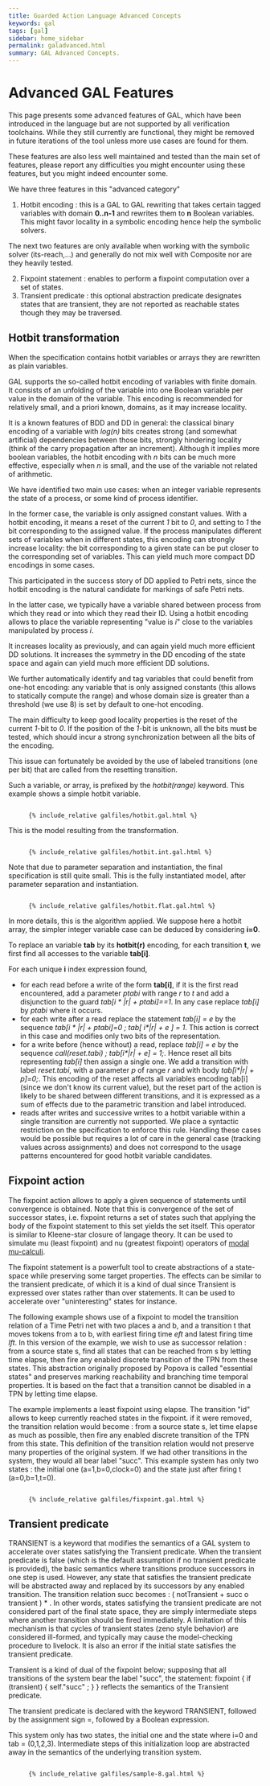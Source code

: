 ```yaml
---
title: Guarded Action Language Advanced Concepts
keywords: gal
tags: [gal]
sidebar: home_sidebar
permalink: galadvanced.html
summary: GAL Advanced Concepts.
---
```


# Advanced GAL Features

This page presents some advanced features of GAL, which have been introduced in the language but are not supported 
by all verification toolchains. While they still currently are functional, they might be removed in future iterations
of the tool unless more use cases are found for them.

These features are also less well maintained and tested than the main set of features, please report any difficulties you might encounter
using these features, but you might indeed encounter some.

We have three features in this "advanced category"
1. Hotbit encoding : this is a GAL to GAL rewriting that takes certain tagged variables with domain __0..n-1__ and rewrites them
to __n__ Boolean variables. This might favor locality in a symbolic encoding hence help the symbolic solvers.

The next two features are only available when working with the symbolic solver (its-reach,...) and generally
do not mix well with Composite nor are they heavily tested. 

2. Fixpoint statement : enables to perform a fixpoint computation over a set of states. 
3. Transient predicate : this optional abstraction predicate designates states that are transient, 
they are not reported as reachable states though they may be traversed. 


## Hotbit transformation

When the specification contains hotbit variables or arrays they are rewritten as plain variables.

GAL supports the so-called hotbit encoding of variables with finite domain. It consists of an unfolding of the variable into one Boolean variable per value in the domain of the variable. This encoding is recommended for relatively small, and a priori known, domains, as it may increase locality.

It is a known features of BDD and DD in general: the classical binary encoding of a variable with _log(n)_ 
bits creates strong (and somewhat artificial) dependencies between those bits, 
strongly hindering locality (think of the carry propagation after an increment). 
Although it implies more boolean variables, the hotbit encoding with _n_ bits can be much more effective, especially when _n_ is small,
 and the use of the variable not related of arithmetic. 
 
We have identified two main use cases: when an integer variable represents the state of a process, or some kind of process identifier.

In the former case, the variable is only assigned constant values. 
With a hotbit encoding, it means a reset of the current _1_ bit to _0_, and setting to _1_ the bit corresponding to the assigned value. 
If the process manipulates different sets of variables when in different states, this encoding can strongly increase locality: 
the bit corresponding to a given state can be put closer to the corresponding set of variables. 
This can yield much more compact DD encodings in some cases. 

This participated in the success story of DD applied to Petri nets, since the hotbit encoding is the natural candidate for markings of safe Petri nets.

In the latter case, we typically have a variable shared between process from which they read or into which they read their ID. 
Using a hotbit encoding allows to place the variable representing "value is _i_" close to the variables manipulated by process _i_. 

It increases locality as previously, and can again yield much more efficient DD solutions. 
It increases the symmetry in the DD encoding of the state space and again can yield much more efficient DD solutions.

We further automatically identify and tag variables that could benefit from one-hot encoding: any variable that is only assigned constants (this allows to statically compute the range) and whose domain size is greater than a threshold (we use 8) is set by default to one-hot encoding.

The main difficulty to keep good locality properties is the reset of the current _1_-bit to _0_. 
If the position of the _1_-bit is unknown, all the bits must be tested, which should incur a strong synchronization between all the bits of the encoding. 

This issue can fortunately be avoided by the use of labeled transitions (one per bit) that are called from the resetting transition.

Such a variable, or array, is prefixed by the _hotbit(range)_ keyword. This example shows a simple hotbit variable.

<figure class="highlight"><pre><code class="language-c" data-lang="c">
{% include_relative galfiles/hotbit.gal.html %}
</code></pre></figure>

This is the model resulting from the transformation.

<figure class="highlight"><pre><code class="language-c" data-lang="c">
{% include_relative galfiles/hotbit.int.gal.html %}
</code></pre></figure>

Note that due to parameter separation and instantiation, the final specification is still quite small. This is the fully instantiated model, after parameter separation and instantiation.

<figure class="highlight"><pre><code class="language-c" data-lang="c">
{% include_relative galfiles/hotbit.flat.gal.html %}
</code></pre></figure>

In more details, this is the algorithm applied. 
We suppose here a hotbit array, the simpler integer variable case can be deduced by considering __i=0__. 

To replace an variable __tab__ by its __hotbit(r)__ encoding, for each transition __t__, we first find all accesses to the variable __tab[i]__.

For each unique __i__ index expression found,

*   for each read before a write of the form **tab[i]**, if it is the first read encountered, add a parameter _ptabi_ with range _r_ to _t_ and add a disjunction to the guard _tab[i * &#124;r&#124; + ptabi]==1_. In any case replace _tab[i]_ by _ptabi_ where it occurs.
*   for each write after a read replace the statement _tab[i] = e_ by the sequence _tab[i * |r| + ptabi]=0 ; tab[ i*|r| + e ] = 1_. This action is correct in this case and modifies only two bits of the representation.
*   for a write before (hence without) a read, replace _tab[i] = e_ by the sequence _call(reset.tabi) ; tab[i*|r| + e] = 1;_. Hence reset all bits representing _tab[i]_ then assign a single one. We add a transition with label _reset.tabi_, with a parameter _p_ of range _r_ and with body _tab[i*|r| + p]=0;_. This encoding of the reset affects all variables encoding tab[i] (since we don't know its current value), but the reset part of the action is likely to be shared between different transitions, and it is expressed as a sum of effects due to the parametric transition and label introduced.
*   reads after writes and successive writes to a hotbit variable within a single transition are currently not supported. We place a syntactic restriction on the specification to enforce this rule. Handling these cases would be possible but requires a lot of care in the general case (tracking values across assignments) and does not correspond to the usage patterns encountered for good hotbit variable candidates.


## Fixpoint action

The fixpoint action allows to apply a given sequence of statements until convergence is obtained. Note that this is convergence of the set of successor states, i.e. fixpoint returns a set of states such that applying the body of the fixpoint statement to this set yields the set itself. This operator is similar to Kleene-star closure of langage theory. It can be used to simulate mu (least fixpoint) and nu (greatest fixpoint) operators of [modal mu-calculi](https://en.wikipedia.org/wiki/Modal_%CE%BC-calculus).

The fixpoint statement is a powerfult tool to create abstractions of a state-space while preserving some target properties. The effects can be similar to the transient predicate, of which it is a kind of dual since Transient is expressed over states rather than over statements. It can be used to accelerate over "uninteresting" states for instance.

The following example shows use of a fixpoint to model the transition relation of a Time Petri net with two places a and b, and a transition t that moves tokens from a to b, with earliest firing time _eft_ and latest firing time _lft_. In this version of the example, we wish to use as successor relation : from a source state s, find all states that can be reached from s by letting time elapse, then fire any enabled discrete transition of the TPN from these states. This abstraction originally proposed by Popova is called "essential states" and preserves marking reachability and branching time temporal properties. It is based on the fact that a transition cannot be disabled in a TPN by letting time elapse.

The example implements a least fixpoint using elapse. The transition "id" allows to keep currently reached states in the fixpoint. if it were removed, the transition relation would become : from a source state s, let time elapse as much as possible, then fire any enabled discrete transition of the TPN from this state. This definition of the transition relation would not preserve many properties of the original system. If we had other transitions in the system, they would all bear label "succ". This example system has only two states : the initial one (a=1,b=0,clock=0) and the state just after firing t (a=0,b=1,t=0).

<figure class="highlight"><pre><code class="language-c" data-lang="c">
{% include_relative galfiles/fixpoint.gal.html %}
</code></pre></figure>

## Transient predicate

<span class="galElement">TRANSIENT</span> is a keyword that modifies the semantics of a GAL system to accelerate over states satisfying the Transient predicate. When the transient predicate is false (which is the default assumption if no transient predicate is provided), the basic semantics where transitions produce successors in one step is used. However, any state that satisfies the transient predicate will be abstracted away and replaced by its successors by any enabled transition. The transition relation succ becomes : ( notTransient + succ o transient ) * . In other words, states satisfying the transient predicate are not considered part of the final state space, they are simply intermediate steps where another transition should be fired immediately. A limitation of this mechanism is that cycles of transient states (zeno style behavior) are considered ill-formed, and typically may cause the model-checking procedure to livelock. It is also an error if the initial state satisfies the transient predicate.

Transient is a kind of dual of the fixpoint below; supposing that all transitions of the system bear the label "succ", the statement:
fixpoint { if (transient) { self."succ" ; } }
reflects the semantics of the Transient predicate.

The transient predicate is declared with the keyword <span class="galElement">TRANSIENT</span>, followed by the assignment sign =, followed by a Boolean expression.

This system only has two states, the initial one and the state where i=0 and tab = (0,1,2,3). Intermediate steps of this initialization loop are abstracted away in the semantics of the underlying transition system.

<figure class="highlight"><pre><code class="language-c" data-lang="c">
{% include_relative galfiles/sample-8.gal.html %}
</code></pre></figure>



